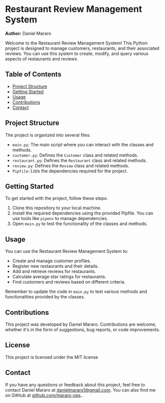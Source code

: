 # Restaurant Review Management System

**Author:** Daniel Mararo

Welcome to the Restaurant Review Management System! This Python project is designed to manage customers, restaurants, and their associated reviews. You can use this system to create, modify, and query various aspects of restaurants and reviews.

## Table of Contents

- [Project Structure](#project-structure)
- [Getting Started](#getting-started)
- [Usage](#usage)
- [Contributions](#contributions)
- [Contact](#contact)

## Project Structure

The project is organized into several files:

- `main.py`: The main script where you can interact with the classes and methods.
- `customer.py`: Defines the `Customer` class and related methods.
- `restaurant.py`: Defines the `Restaurant` class and related methods.
- `review.py`: Defines the `Review` class and related methods.
- `Pipfile`: Lists the dependencies required for the project.

## Getting Started

To get started with the project, follow these steps:

1. Clone this repository to your local machine.
2. Install the required dependencies using the provided Pipfile. You can use tools like `pipenv` to manage dependencies.
3. Open `main.py` to test the functionality of the classes and methods.

## Usage

You can use the Restaurant Review Management System to:

- Create and manage customer profiles.
- Register new restaurants and their details.
- Add and retrieve reviews for restaurants.
- Calculate average star ratings for restaurants.
- Find customers and reviews based on different criteria.

Remember to update the code in `main.py` to test various methods and functionalities provided by the classes.

## Contributions

This project was developed by Daniel Mararo. Contributions are welcome, whether it's in the form of suggestions, bug reports, or code improvements.

## License
This project is licensed under the MIT license
## Contact

If you have any questions or feedback about this project, feel free to contact Daniel Mararo at [danielmararo1@gmail.com](mailto:danielmararo1@gmail.com). You can also find me on GitHub at [github.com/mararo-ops](https://github.com/mararo-ops)..